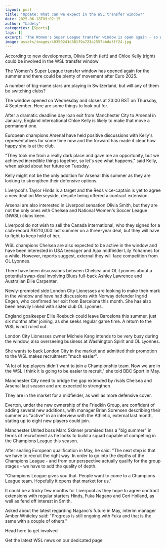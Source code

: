 ```yaml
---
layout: post
title: "Update: What can we expect in the WSL transfer window?"
date: 2025-06-18T09:02:15
author: "badely"
categories: [Sports]
tags: []
excerpt: "The Women's Super League transfer window is open again - so which players could be on the move and what clubs are expected to be active in the market?"
image: assets/images/40350241d381f9a723a2557abda3ff24.jpg
---
```


According to new developments, Olivia Smith (left) and Chloe Kelly (right) could be involved in the WSL transfer window

The Women's Super League transfer window has opened again for the summer and there could be plenty of movement after Euro 2025.

A number of big-name stars are playing in Switzerland, but will any of them be switching clubs?

The window opened on Wednesday and closes at 23:00 BST on Thursday, 4 September. Here are some things to look out for.

After a dramatic deadline day loan exit from Manchester City to Arsenal in January, England international Chloe Kelly is likely to make that move a permanent one.

European champions Arsenal have held positive discussions with Kelly's representatives for some time now and the forward has made it clear how happy she is at the club.

"They took me from a really dark place and gave me an opportunity, but we achieved incredible things together, so let's see what happens," said Kelly, when asked about her future on Tuesday.

Kelly might not be the only addition for Arsenal this summer as they are looking to strengthen their defensive options.

Liverpool's Taylor Hinds is a target and the Reds vice-captain is yet to agree a new deal on Merseyside, despite being offered a contract extension.

Arsenal are also interested in Liverpool sensation Olivia Smith, but they are not the only ones with Chelsea and National Women's Soccer League (NWSL) clubs keen.

Liverpool do not wish to sell the Canada international, who they signed for a club-record Â£210,000 last summer on a three-year deal, but they will have to fight to keep hold of her.

WSL champions Chelsea are also expected to be active in the window and have been interested in USA teenager and Ajax midfielder Lily Yohannes for a while. However, reports suggest, external they will face competition from OL Lyonnes.

There have been discussions between Chelsea and OL Lyonnes about a potential swap-deal involving Blues full-back Ashley Lawrence and Australian Ellie Carpenter.

Newly-promoted side London City Lionesses are looking to make their mark in the window and have had discussions with Norway defender Ingrid Engen, who confirmed her exit from Barcelona this month. She has also been heavily linked with sister club OL Lyonnes.

England goalkeeper Ellie Roebuck could leave Barcelona this summer, just six months after joining, as she seeks regular game time. A return to the WSL is not ruled out. 

London City Lionesses owner Michele Kang intends to be very busy during the window, also overseeing business at Washington Spirit and OL Lyonnes.

She wants to back London City in the market and admitted their promotion to the WSL makes recruitment "much easier".

"A lot of top players didn't want to join a Championship team. Now we are in the WSL I think it is going to be easier to recruit," she told BBC Sport in May.

Manchester City need to bridge the gap extended by rivals Chelsea and Arsenal last season and are expected to strengthen.

They are in the market for a midfielder, as well as more defensive cover.

Everton, under the new ownership of the Friedkin Group, are confident of adding several new additions, with manager Brian Sorensen describing their summer as "active" in an interview with the Athletic, external last month, stating up to eight new players could join.

Manchester United boss Marc Skinner promised fans a "big summer" in terms of recruitment as he looks to build a squad capable of competing in the Champions League this season.

After sealing European qualification in May, he said: "The next step is that we have to recruit the right way. In order to go into the depths of the Champions League - and from our perspective actually qualify for the group stages - we have to add the quality of depth.

"Champions League gives you that. People want to come to a Champions League team. Hopefully it opens that market for us."

It could be a tricky few months for Liverpool as they hope to agree contract extensions with regular starters Hinds, Fuka Nagano and Ceri Holland, as well as fend off interest in Smith.

Asked about the latest regarding Nagano's future in May, interim manager Amber Whiteley said: "Progress is still ongoing with Fuka and that is the same with a couple of others."

Head here to get involved

Get the latest WSL news on our dedicated page

